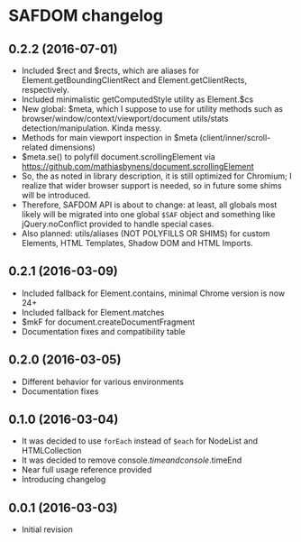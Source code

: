 # SAFDOM changelog

## 0.2.2 (2016-07-01)
* Included $rect and $rects, which are aliases for Element.getBoundingClientRect and Element.getClientRects, respectively.
* Included minimalistic getComputedStyle utility as Element.$cs
* New global: $meta, which I suppose to use for utility methods such as browser/window/context/viewport/document utils/stats detection/manipulation. Kinda messy.
* Methods for main viewport inspection in $meta (client/inner/scroll-related dimensions)
* $meta.se() to polyfill document.scrollingElement via https://github.com/mathiasbynens/document.scrollingElement
* So, the as noted in library description, it is still optimized for Chromium; I realize that wider browser support is needed, so in future some shims will be introduced.
* Therefore, SAFDOM API is about to change: at least, all globals most likely will be migrated into one global `$SAF` object and something like jQuery.noConflict provided to handle special cases.
* Also planned: utils/aliases (NOT POLYFILLS OR SHIMS) for custom Elements, HTML Templates, Shadow DOM and HTML Imports.

## 0.2.1 (2016-03-09)
* Included fallback for Element.contains, minimal Chrome version is now 24+
* Included fallback for Element.matches
* $mkF for document.createDocumentFragment
* Documentation fixes and compatibility table

## 0.2.0 (2016-03-05)
* Different behavior for various environments
* Documentation fixes

## 0.1.0 (2016-03-04)
* It was decided to use `forEach` instead of `$each` for NodeList and HTMLCollection
* It was decided to remove console.$time and console.$timeEnd
* Near full usage reference provided
* Introducing changelog

## 0.0.1 (2016-03-03)
* Initial revision
